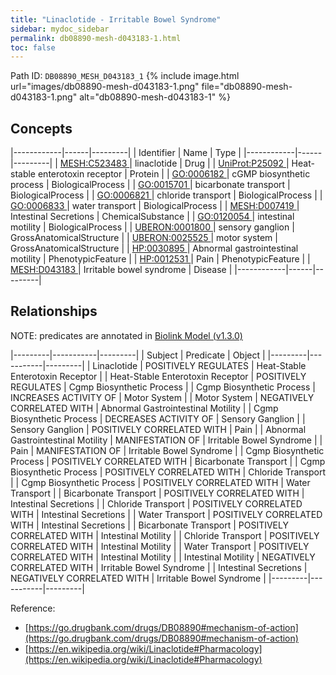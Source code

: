 ```yaml
---
title: "Linaclotide - Irritable Bowel Syndrome"
sidebar: mydoc_sidebar
permalink: db08890-mesh-d043183-1.html
toc: false 
---
```



Path ID: `DB08890_MESH_D043183_1`
{% include image.html url="images/db08890-mesh-d043183-1.png" file="db08890-mesh-d043183-1.png" alt="db08890-mesh-d043183-1" %}

## Concepts

|------------|------|---------|
| Identifier | Name | Type    |
|------------|------|---------|
| <a href="https://identifiers.org/MESH:C523483">MESH:C523483 </a> | linaclotide | Drug |
| <a href="https://identifiers.org/UniProt:P25092">UniProt:P25092 </a> | Heat-stable enterotoxin receptor | Protein |
| <a href="https://identifiers.org/GO:0006182">GO:0006182 </a> | cGMP biosynthetic process | BiologicalProcess |
| <a href="https://identifiers.org/GO:0015701">GO:0015701 </a> | bicarbonate transport | BiologicalProcess |
| <a href="https://identifiers.org/GO:0006821">GO:0006821 </a> | chloride transport | BiologicalProcess |
| <a href="https://identifiers.org/GO:0006833">GO:0006833 </a> | water transport | BiologicalProcess |
| <a href="https://identifiers.org/MESH:D007419">MESH:D007419 </a> | Intestinal Secretions | ChemicalSubstance |
| <a href="https://identifiers.org/GO:0120054">GO:0120054 </a> | intestinal motility | BiologicalProcess |
| <a href="https://identifiers.org/UBERON:0001800">UBERON:0001800 </a> | sensory ganglion | GrossAnatomicalStructure |
| <a href="https://identifiers.org/UBERON:0025525">UBERON:0025525 </a> | motor system | GrossAnatomicalStructure |
| <a href="https://identifiers.org/HP:0030895">HP:0030895 </a> | Abnormal gastrointestinal motility | PhenotypicFeature |
| <a href="https://identifiers.org/HP:0012531">HP:0012531 </a> | Pain | PhenotypicFeature |
| <a href="https://identifiers.org/MESH:D043183">MESH:D043183 </a> | Irritable bowel syndrome | Disease |
|------------|------|---------|

## Relationships


NOTE: predicates are annotated in <a href="https://github.com/biolink/biolink-model/releases/tag/v1.3.0">Biolink Model (v1.3.0)</a>

|---------|-----------|---------|
| Subject | Predicate | Object  |
|---------|-----------|---------|
| Linaclotide | POSITIVELY REGULATES | Heat-Stable Enterotoxin Receptor |
| Heat-Stable Enterotoxin Receptor | POSITIVELY REGULATES | Cgmp Biosynthetic Process |
| Cgmp Biosynthetic Process | INCREASES ACTIVITY OF | Motor System |
| Motor System | NEGATIVELY CORRELATED WITH | Abnormal Gastrointestinal Motility |
| Cgmp Biosynthetic Process | DECREASES ACTIVITY OF | Sensory Ganglion |
| Sensory Ganglion | POSITIVELY CORRELATED WITH | Pain |
| Abnormal Gastrointestinal Motility | MANIFESTATION OF | Irritable Bowel Syndrome |
| Pain | MANIFESTATION OF | Irritable Bowel Syndrome |
| Cgmp Biosynthetic Process | POSITIVELY CORRELATED WITH | Bicarbonate Transport |
| Cgmp Biosynthetic Process | POSITIVELY CORRELATED WITH | Chloride Transport |
| Cgmp Biosynthetic Process | POSITIVELY CORRELATED WITH | Water Transport |
| Bicarbonate Transport | POSITIVELY CORRELATED WITH | Intestinal Secretions |
| Chloride Transport | POSITIVELY CORRELATED WITH | Intestinal Secretions |
| Water Transport | POSITIVELY CORRELATED WITH | Intestinal Secretions |
| Bicarbonate Transport | POSITIVELY CORRELATED WITH | Intestinal Motility |
| Chloride Transport | POSITIVELY CORRELATED WITH | Intestinal Motility |
| Water Transport | POSITIVELY CORRELATED WITH | Intestinal Motility |
| Intestinal Motility | NEGATIVELY CORRELATED WITH | Irritable Bowel Syndrome |
| Intestinal Secretions | NEGATIVELY CORRELATED WITH | Irritable Bowel Syndrome |
|---------|-----------|---------|

Reference: 
  - [https://go.drugbank.com/drugs/DB08890#mechanism-of-action](https://go.drugbank.com/drugs/DB08890#mechanism-of-action)
  - [https://en.wikipedia.org/wiki/Linaclotide#Pharmacology](https://en.wikipedia.org/wiki/Linaclotide#Pharmacology)
